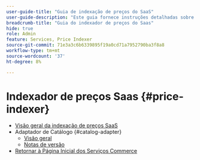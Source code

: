 ```yaml
---
user-guide-title: "Guia de indexação de preços do SaaS"
user-guide-description: "Este guia fornece instruções detalhadas sobre como usar o indexador de preços do SaaS."
breadcrumb-title: "Guia do indexador de preços do Saas"
hide: true
role: Admin
feature: Services, Price Indexer
source-git-commit: 71e3a3c6b6339895f19a0cd71a7952790ba3f8a8
workflow-type: tm+mt
source-wordcount: '37'
ht-degree: 8%

---
```


# Indexador de preços Saas {#price-indexer}

- [Visão geral da indexação de preços SaaS](price-indexing.md)
- Adaptador de Catálogo {#catalog-adapter}
   - [Visão geral](catalog-adapter.md)
   - [Notas de versão](release-notes.md)
- [Retornar à Página Inicial dos Serviços Commerce](https://experienceleague.adobe.com/docs/commerce-merchant-services/user-guides/home.html)
